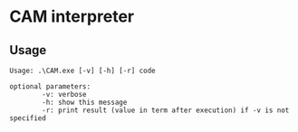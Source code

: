 # CAM interpreter

## Usage
```
Usage: .\CAM.exe [-v] [-h] [-r] code

optional parameters:
        -v: verbose
        -h: show this message
        -r: print result (value in term after execution) if -v is not specified
```
